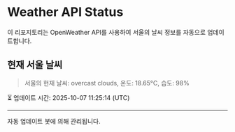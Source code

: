 
# Weather API Status

이 리포지토리는 OpenWeather API를 사용하여 서울의 날씨 정보를 자동으로 업데이트합니다.

## 현재 서울 날씨
> 서울의 현재 날씨: overcast clouds, 온도: 18.65°C, 습도: 98%

⏳ 업데이트 시간: 2025-10-07 11:25:14 (UTC)

---
자동 업데이트 봇에 의해 관리됩니다.
